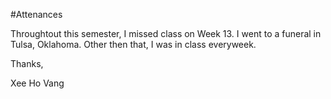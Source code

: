 #Attenances

Throughtout this semester, I missed class on Week 13. I went to a funeral in Tulsa, Oklahoma. Other then that, I was in class everyweek.

Thanks,

Xee Ho Vang
